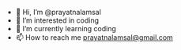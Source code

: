 - 👋 Hi, I’m @prayatnalamsal
- 👀 I’m interested in coding
- 🌱 I’m currently learning coding
- 📫 How to reach me prayatnalamsal@gmail.com

<!---
prayatnalamsal/prayatnalamsal is a ✨ special ✨ repository because its `README.md` (this file) appears on your GitHub profile.
You can click the Preview link to take a look at your changes.
--->

